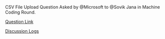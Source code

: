 CSV File Upload Question Asked by @Microsoft to @Sovik Jana in Machine Coding Round.

[Question Link](https://www.notion.so/jaynil/Dump-Ground-ed61b9e120ce4ce2a9d1e83fcb02b993#2b86bb9e84424eab9232d2829b7f844f)

[Discussion Logs](https://github.com/Jaynil1611/Problem-Solving/discussions/6)